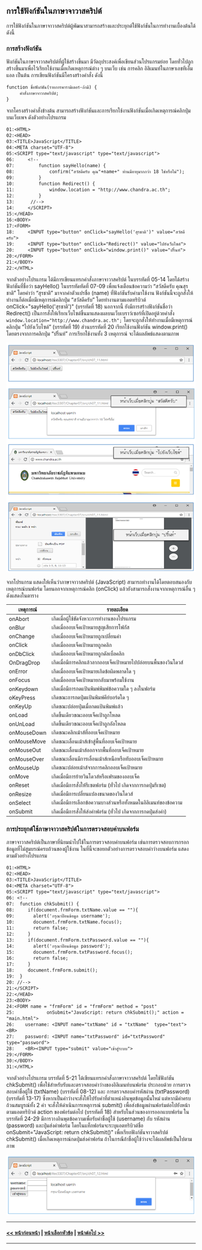 ## การใช้ฟังก์ชันในภาษาจาวาสคริปต์

การใช้ฟังก์ชันในภาษาจาวาสคริปต์ผู้พัฒนาสามารถสร้างและประยุกต์ใช้ฟังก์ชันในการทำงานเบื้องต้นได้ ดังนี้

### การสร้างฟังก์ชัน

ฟังก์ชันในภาษาจาวาสคริปต์ที่ผู้ใช้สร้างขึ้นมา มีวัตถุประสงค์เพื่อเขียนส่วนโปรแกรมย่อย โดยทั่วไปถูกสร้างขึ้นมาเพื่อไว้เรียกใช้งานเมื่อเกิดเหตุการณ์ต่าง ๆ บนเว็บ เช่น การคลิก
อิลิเมนท์ในภาษาเอชทีเอ็มแอล เป็นต้น การเขียนฟังก์ชันมีโครงสร้างคำสั่ง ดังนี้

```
function ชื่อฟังก์ชัน(รายการพารามิเตอร์-ถ้ามี) {
     คำสั่งภาษาจาวาสคริปต์;
}
```

จากโครงสร้างคำสั่งข้างต้น สามารถสร้างฟังก์ชันและการเรียกใช้งานฟังก์ชันเมื่อเกิดเหตุการณ์คลิกปุ่มบนเว็บเพจ ดังตัวอย่างโปรแกรม

```
01:<HTML>
02:<HEAD>
03:<TITLE>JavaScript</TITLE>
04:<META charset="UTF-8">
05:<SCRIPT type="text/javascript" type="text/javascript">
06:	    <!--
07:	        function sayHello(name) {
08:	            confirm("สวัสดีครับ คุณ"+name+" ท่านมีอายุมากกว่า 18 ใช่หรือไม่");
09:	        }
10:	        function Redirect() {
11:	            window.location = "http://www.chandra.ac.th";
12:	        }
13:	     //-->
14:	    </SCRIPT>
15:</HEAD>
16:<BODY>
17:<FORM>
18:	    <INPUT type="button" onClick="sayHello('สุรชาติ')" value="สวัสดีครับ">
19:	    <INPUT type="button" onClick="Redirect()" value="ไปยังเว็บไซต์">
20:	    <INPUT type="button" onClick="window.print()" value="ปริ้นท์">  
20:</FORM>  
21:</BODY>
22:</HTML>
```

จากตัวอย่างโปรแกรม ได้มีการเขียนแทรกคำสั่งภาษาจาวาสคริปต์ ในบรรทัดที่ 05-14 โดยได้สร้างฟังก์ชันที่ชื่อว่า sayHello() ในบรรทัดทัดที่ 07-09 เพื่อแจ้งเตือนข้อความว่า “สวัสดีครับ คุณสุรชาติ” โดยคำว่า “สุรชาติ” มาจากค่าตัวแปรชื่อ (name) ที่ฟังก์ชันรับค่ามาใช้งาน ฟังก์ชันนี้จะถูกสั่งให้ทำงานก็ต่อเมื่อมีเหตุการณ์คลิกปุ่ม “สวัสดีครับ” โดยทำงานตามแอตทริบิวต์ onClick="sayHello('สุรชาติ')" (บรรทัดที่ 18) นอกจากนี้ ยังมีการสร้างฟังก์ชันชื่อว่า Redirect() เป็นการสั่งให้เรียกเว็บไซต์ขึ้นมาแสดงผลบนเว็บเบราว์เซอร์ที่เปิดอยู่ด้วยคำสั่ง ```window.location="http://www.chandra.ac.th";``` โดยจะถูกสั่งให้ทำงานเมื่อมีเหตุการณ์คลิกปุ่ม “ไปยังเว็บไซต์” (บรรทัดที่ 19) ส่วนบรรทัดที่ 20 เรียกใช้งานฟังก์ชัน window.print() โดยตรงจากการคลิกปุ่ม “ปริ้นท์” การเรียกใช้งานทั้ง 3 เหตุการณ์ จะได้ผลลัพธ์แสดงตามภาพ

<img src=img/0706.png>

จากโปรแกรม แสดงให้เห็นว่าภาษาจาวาสคริปต์ (JavaScript) สามารถทำงานได้โดยตอบสนองกับเหตุการณ์บนฟอร์ม โดยนอกจากเหตุการณ์คลิก (onClick) แล้วยังสามารถสั่งงานจากเหตุการณ์อื่น ๆ ดังแสดงในตาราง

| เหตุการณ์	| รายละเอียด |
| --- | --- |
| onAbort	| เกิดเมื่อผู้ใช้ขัดจังหวะการทำงานของโปรแกรม |
| onBlur	| เกิดเมื่อออบเจ็คเป้าหมายสูญเสียการโฟกัส |
| onChange	| เกิดเมื่อออบเจ็คเป้าหมายถูกเปลี่ยนค่า |
| onClick	| เกิดเมื่อออบเจ็คเป้าหมายถูกคลิก |
| onDbClick	| เกิดเมื่อออบเจ็คเป้าหมายถูกดัลเบิ้ลคลิก |
| OnDragDrop	| เกิดเมื่อมีการคลิกแล้วลากออบเจ็คเป้าหมายไปปล่อยบนพื้นของวินโดวส์ |
| onError	| เกิดเมื่อออบเจ็คเป้าหมายเกิดข้อผิดพลาดใด ๆ |
| onFocus	| เกิดเมื่อออบเจ็คเป้าหมายกลับมาพร้อมใช้งาน |
| onKeydown	| เกิดเมื่อมีการกดแป้นพิมพ์พิมพ์ข้อความใด ๆ ลงในฟอร์ม |
| oKeyPress	| เกิดขณะการกดปุ่มแป้นพิมพ์คีย์บอร์ดใด ๆ |
| onKeyUp	| เกิดขณะปล่อยปุ่มเมื่อกดแป้นพิมพ์แล้ว |
| onLoad	| เกิดขึ้นเดียวขณะออบเจ็คเป้าถูกโหลด |
| onUnLoad	| เกิดขึ้นเดียวขณะออบเจ็คเป้าถูกอัลโหลด |
| onMouseDown	| เกิดขณะคลิกเม้าส์ที่ออบเจ็คเป้าหมาย |
| onMouseMove	| เกิดขณะเลื่อนเม้าส์เข้าสู่พื้นที่ออบเจ็คเป้าหมาย |
| onMouseOut	| เกิดขณะเลื่อนเม้าส์ออกจากพื้นที่ออบเจ็คเป้าหมาย |
| onMouseOver	| เกิดขณะเลื่อนมีการเลื่อนเม้าส์เหนือหรือทับออบเจ็คเป้าหมาย |
| onMouseUp	| เกิดขณะปล่อยเม้าส์จากการคลิกออบเจ็คเป้าหมาย |
| onMove	| เกิดเมื่อมีการย้ายวินโดวส์หรือเฟรมของออบเจ็ค |
| onReset	| เกิดเมื่อมีการสั่งให้รีเซตฟอร์ม (ทั่วไป เกิดจากการกดปุ่มรีเซต) |
| onResize	| เกิดเมื่อมีการเปลี่ยนแปลงขนาดของวินโดวส์ |
| onSelect	| เกิดเมื่อมีการเลือกข้อความบางส่วนหรือทั้งหมดในอิลิเมนท์ของข้อความ |
| onSubmit	| เกิดเมื่อมีการสั่งให้ส่งค่าฟอร์ม (ทั่วไป เกิดจากการกดปุ่มส่งค่า) |

### การประยุกต์ใช้ภาษาจาวาสคริปต์ในการตรวจสอบค่าบนฟอร์ม
ภาษาจาวาสคริปต์เป็นภาษาที่นิยมนำไปใช้ในการตรวจสอบค่าบนฟอร์ม เช่นการตรวจสอบการกรอกข้อมูลที่ไม่สูมบรณ์ครบถ้วนของผู้ใช้งาน ในที่นี้จะขอยกตัวอย่างการตรวจสอบค่าว่างบนฟอร์ม แสดงตามตัวอย่างโปรแกรม

```
01:<HTML>
02:<HEAD>
03:<TITLE>JavaScript</TITLE>
04:<META charset="UTF-8">
05:<SCRIPT type="text/javascript" type="text/javascript">
06:	<!--
07:	 function chkSubmit() {
08:	    if(document.frmForm.txtName.value == ""){
09:	      alert('กรุณาป้อนข้อมูล username');
10:	      document.frmForm.txtName.focus();
11:	      return false;
12:	    }
13:	    if(document.frmForm.txtPassword.value == ""){
14:	      alert('กรุณาป้อนข้อมูล password');
15:	      document.frmForm.txtPassword.focus();
16:	      return false;
17:	    }
18:	    document.frmForm.submit();
19:	 }
20:	//-->
21:</SCRIPT>
22:</HEAD>
23:<BODY>
24:<FORM name = "frmForm" id = "frmForm" method = "post" 
25:	           onSubmit="JavaScript: return chkSubmit();" action = "main.html">
26:	   username: <INPUT name="txtName" id = "txtName"  type="text"><BR>  
27:	   password: <INPUT name="txtPassword" id="txtPassword" type="password">
28:	   <BR><INPUT type="submit" value="เข้าสู่ระบบ">
29:</FORM> 
30:</BODY>
31:</HTML>
```

จากตัวอย่างโปรแกรม บรรทัดที่ 5-21 ได้เขียนแทรกคำสั่งภาษาจาวาสคริปต์ โดยใช้ฟังก์ชัน chkSubmit() เพื่อใช้สำหรับรับและตรวจสอบค่าว่างของอิลิเมนท์บนฟอร์ม ประกอบด้วย การตรวจสอบค่าชื่อผู้ใช้ (txtName) (บรรทัดที่ 08-12) และ การตรวจสอบค่ารหัสผ่าน (txtPassword) (บรรทัดที่ 13-17) ซึ่งหากเป็นค่าว่างจะสั่งให้ไปรับค่าที่ตำแหน่งอินพุตข้อมูลนั้นใหม่ แต่หากมีค่าครบถ้วนสมบูรณ์ทั้ง 2 ค่า จะสั่งให้ดำเนินการเหตุการณ์ submit() เพื่อส่งข้อมูลผ่านฟอร์มต่อไปยังหน้าตามแอตทริบิวต์ action ของฟอร์มต่อไป (บรรทัดที่ 18) สำหรับในส่วนของการออกแบบฟอร์ม ในบรรทัดที่ 24-29 มีการวางอินพุตข้อความเพื่อรับค่าชื่อผู้ใช้ (username) กับ รหัสผ่าน (password) และปุ่มส่งค่าฟอร์ม โดยในแท็กฟอร์มจะระบุแอตทริบิวต์ชื่อ onSubmit="JavaScript: return chkSubmit()" เพื่อเรียกฟังก์ชันจาวาสคริปต์ chkSubmit() เมื่อเกิดเหตุการณ์กดปุ่มส่งค่าฟอร์ม ถ้าในกรณีถ้าชื่อผู้ใช้ว่างจะได้ผลลัพธ์เป็นไปตามภาพ

<img src=img/0707.png>

---
#### [<< หน้าก่อนหน้า](0703.md) | [หน้าเลือกหัวข้อ](README.md) | [หน้าต่อไป >>](0705.md)
---
